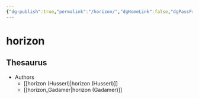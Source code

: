 ```yaml
---
{"dg-publish":true,"permalink":"/horizon/","dgHomeLink":false,"dgPassFrontmatter":false}
---
```


# horizon

## Thesaurus
- Authors
	- [[horizon (Husserl)|horizon (Husserl)]]
	- [[horizon_Gadamer|horizon (Gadamer)]]